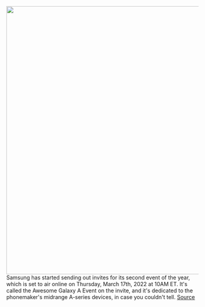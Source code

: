 <img src='https://cdn.vox-cdn.com/thumbor/Ckjk4pGupqKx3BGvUH1T4ZbjExg=/0x1345:1440x2492/1200x800/filters:focal(601x2001:831x2231)/cdn.vox-cdn.com/uploads/chorus_image/image/70617511/Galaxy_A_Event_2022_Invite.0.jpg' width='700px' /><br/>
Samsung has started sending out invites for its second event of the year, which is set to air online on Thursday, March 17th, 2022 at 10AM ET. It's called the Awesome Galaxy A Event on the invite, and it's dedicated to the phonemaker's midrange A-series devices, in case you couldn't tell.
<a href='https://www.theverge.com/2022/3/13/22975452/samsung-galaxy-awesome-unpacked-a-series-event-march-17'> Source <a/>